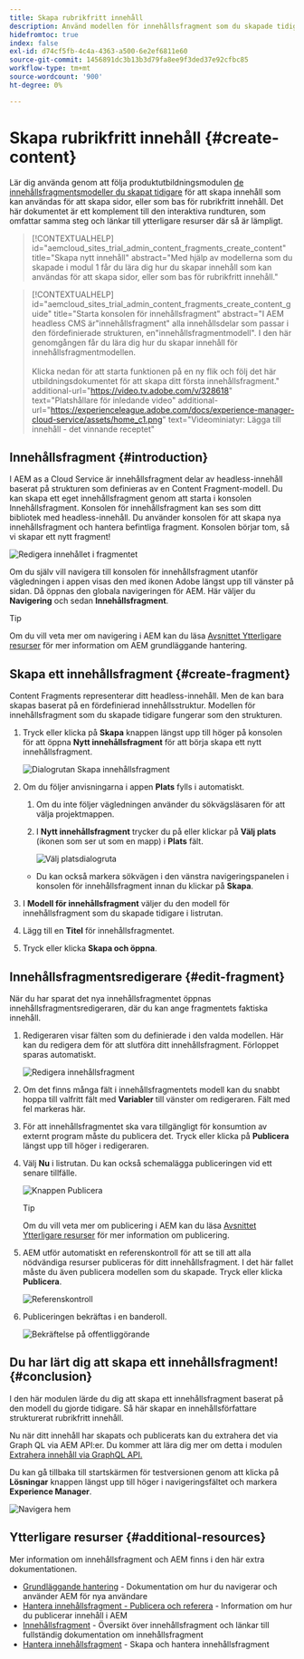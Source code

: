 ```yaml
---
title: Skapa rubrikfritt innehåll
description: Använd modellen för innehållsfragment som du skapade tidigare för att skapa innehåll som kan användas för att skapa sidor, eller som bas för rubrikfritt innehåll.
hidefromtoc: true
index: false
exl-id: d74cf5fb-4c4a-4363-a500-6e2ef6811e60
source-git-commit: 1456891dc3b13b3d79fa8ee9f3ded37e92cfbc85
workflow-type: tm+mt
source-wordcount: '900'
ht-degree: 0%

---
```


# Skapa rubrikfritt innehåll {#create-content}

Lär dig använda genom att följa produktutbildningsmodulen [de innehållsfragmentsmodeller du skapat tidigare](content-structure.md) för att skapa innehåll som kan användas för att skapa sidor, eller som bas för rubrikfritt innehåll. Det här dokumentet är ett komplement till den interaktiva rundturen, som omfattar samma steg och länkar till ytterligare resurser där så är lämpligt.

>[!CONTEXTUALHELP]
>id="aemcloud_sites_trial_admin_content_fragments_create_content"
>title="Skapa nytt innehåll"
>abstract="Med hjälp av modellerna som du skapade i modul 1 får du lära dig hur du skapar innehåll som kan användas för att skapa sidor, eller som bas för rubrikfritt innehåll."

>[!CONTEXTUALHELP]
>id="aemcloud_sites_trial_admin_content_fragments_create_content_guide"
>title="Starta konsolen för innehållsfragment"
>abstract="I AEM headless CMS är&quot;innehållsfragment&quot; alla innehållsdelar som passar i den fördefinierade strukturen, en&quot;innehållsfragmentmodell&quot;. I den här genomgången får du lära dig hur du skapar innehåll för innehållsfragmentmodellen.<br><br>Klicka nedan för att starta funktionen på en ny flik och följ det här utbildningsdokumentet för att skapa ditt första innehållsfragment."
>additional-url="https://video.tv.adobe.com/v/328618" text="Platshållare för inledande video"
>additional-url="https://experienceleague.adobe.com/docs/experience-manager-cloud-service/assets/home_c1.png" text="Videominiatyr: Lägga till innehåll - det vinnande receptet"

## Innehållsfragment {#introduction}

I AEM as a Cloud Service är innehållsfragment delar av headless-innehåll baserat på strukturen som definieras av en Content Fragment-modell. Du kan skapa ett eget innehållsfragment genom att starta i konsolen Innehållsfragment. Konsolen för innehållsfragment kan ses som ditt bibliotek med headless-innehåll. Du använder konsolen för att skapa nya innehållsfragment och hantera befintliga fragment. Konsolen börjar tom, så vi skapar ett nytt fragment!

![Redigera innehållet i fragmentet](assets/create-content/content-fragment-console.png)

Om du själv vill navigera till konsolen för innehållsfragment utanför vägledningen i appen visas den med ikonen Adobe längst upp till vänster på sidan. Då öppnas den globala navigeringen för AEM. Här väljer du **Navigering** och sedan **Innehållsfragment**.

>[!TIP]
>
>Om du vill veta mer om navigering i AEM kan du läsa [Avsnittet Ytterligare resurser](#additional-resources) för mer information om AEM grundläggande hantering.

## Skapa ett innehållsfragment {#create-fragment}

Content Fragments representerar ditt headless-innehåll. Men de kan bara skapas baserat på en fördefinierad innehållsstruktur. Modellen för innehållsfragment som du skapade tidigare fungerar som den strukturen.

1. Tryck eller klicka på **Skapa** knappen längst upp till höger på konsolen för att öppna **Nytt innehållsfragment** för att börja skapa ett nytt innehållsfragment.

   ![Dialogrutan Skapa innehållsfragment](assets/create-content/create-content-fragment.png)

1. Om du följer anvisningarna i appen **Plats** fylls i automatiskt.

   1. Om du inte följer vägledningen använder du sökvägsläsaren för att välja projektmappen.

   1. I **Nytt innehållsfragment** trycker du på eller klickar på **Välj plats** (ikonen som ser ut som en mapp) i **Plats** fält.

      ![Välj platsdialogruta](assets/create-content/choose-location.png)
   * Du kan också markera sökvägen i den vänstra navigeringspanelen i konsolen för innehållsfragment innan du klickar på **Skapa**.


1. I **Modell för innehållsfragment** väljer du den modell för innehållsfragment som du skapade tidigare i listrutan.

1. Lägg till en **Titel** för innehållsfragmentet.

1. Tryck eller klicka **Skapa och öppna**.

## Innehållsfragmentsredigerare {#edit-fragment}

När du har sparat det nya innehållsfragmentet öppnas innehållsfragmentsredigeraren, där du kan ange fragmentets faktiska innehåll.

1. Redigeraren visar fälten som du definierade i den valda modellen. Här kan du redigera dem för att slutföra ditt innehållsfragment. Förloppet sparas automatiskt.

   ![Redigera innehållsfragment](assets/create-content/content-fragment-editor.png)

1. Om det finns många fält i innehållsfragmentets modell kan du snabbt hoppa till valfritt fält med **Variabler** till vänster om redigeraren. Fält med fel markeras här.

1. För att innehållsfragmentet ska vara tillgängligt för konsumtion av externt program måste du publicera det. Tryck eller klicka på **Publicera** längst upp till höger i redigeraren.

1. Välj **Nu** i listrutan. Du kan också schemalägga publiceringen vid ett senare tillfälle.

   ![Knappen Publicera](assets/create-content/publish.png)

   >[!TIP]
   >
   >Om du vill veta mer om publicering i AEM kan du läsa [Avsnittet Ytterligare resurser](#additional-resources) för mer information om publicering.

1. AEM utför automatiskt en referenskontroll för att se till att alla nödvändiga resurser publiceras för ditt innehållsfragment. I det här fallet måste du även publicera modellen som du skapade. Tryck eller klicka **Publicera**.

   ![Referenskontroll](assets/create-content/references.png)

1. Publiceringen bekräftas i en banderoll.

   ![Bekräftelse på offentliggörande](assets/create-content/publish-confirm.png)

## Du har lärt dig att skapa ett innehållsfragment! {#conclusion}

I den här modulen lärde du dig att skapa ett innehållsfragment baserat på den modell du gjorde tidigare. Så här skapar en innehållsförfattare strukturerat rubrikfritt innehåll.

Nu när ditt innehåll har skapats och publicerats kan du extrahera det via Graph QL via AEM API:er. Du kommer att lära dig mer om detta i modulen [Extrahera innehåll via GraphQL API.](extract-content.md)

Du kan gå tillbaka till startskärmen för testversionen genom att klicka på **Lösningar** knappen längst upp till höger i navigeringsfältet och markera **Experience Manager**.

![Navigera hem](assets/create-content/home.png)

## Ytterligare resurser {#additional-resources}

Mer information om innehållsfragment och AEM finns i den här extra dokumentationen.

* [Grundläggande hantering](/help/sites-cloud/authoring/getting-started/basic-handling.md) - Dokumentation om hur du navigerar och använder AEM för nya användare
* [Hantera innehållsfragment - Publicera och referera](/help/assets/content-fragments/content-fragments-managing.md#publishing-and-referencing-a-fragment) - Information om hur du publicerar innehåll i AEM
* [Innehållsfragment](/help/assets/content-fragments/content-fragments.md) - Översikt över innehållsfragment och länkar till fullständig dokumentation om innehållsfragment
* [Hantera innehållsfragment](/help/assets/content-fragments/content-fragments-managing.md) - Skapa och hantera innehållsfragment
